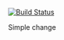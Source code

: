 [![Build Status](https://travis-ci.org/IIS-ZPI/JUnit_sample.svg?branch=master)](https://travis-ci.org/IIS-ZPI/JUnit_sample)

Simple change
